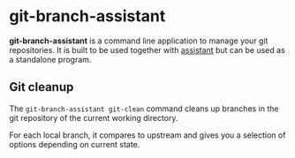 # git-branch-assistant

**git-branch-assistant** is a command line application to manage your git repositories. It is built to be used together with [assistant](https://github.com/skagedal/assistant) but can be used as a standalone program. 

## Git cleanup

The `git-branch-assistant git-clean` command cleans up branches in the git repository of the current working directory.

For each local branch, it compares to upstream and gives you a selection of options depending on current state.

